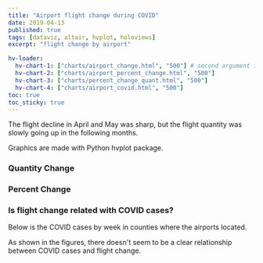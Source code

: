 ```yaml
---
title: "Airport flight change during COVID"
date: 2019-04-13
published: true
tags: [dataviz, altair, hvplot, holoviews]
excerpt: "flight change by airport"

hv-loader:
  hv-chart-1: ["charts/airport_change.html", "500"] # second argument is the height
  hv-chart-2: ["charts/airport_percent_change.html", "500"]
  hv-chart-3: ["charts/percent_change_quant.html", "500"]
  hv-chart-4: ["charts/airport_covid.html", "500"]
toc: true
toc_sticky: true
---
```


The flight decline in April and May was sharp, but the flight quantity was slowly going up in the following months.

Graphics are made with Python hvplot package.

### Quantity Change
<div id="hv-chart-1"></div>

### Percent Change
<div id="hv-chart-2"></div>

<div id="hv-chart-3"></div>

### Is flight change related with COVID cases?
Below is the COVID cases by week in counties where the airports located.

As shown in the figures, there doesn't seem to be a clear relationship between COVID cases and flight change.
<div id="hv-chart-4"></div>
